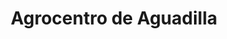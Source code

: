 ---
title: "Agrocentro de Aguadilla"
url: /aguadilla/agrocentro-de-aguadilla/
shop: Lebensmittel
---